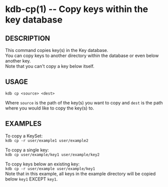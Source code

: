 kdb-cp(1) -- Copy keys within the key database
================================
## DESCRIPTION
This command copies key(s) in the Key database.  
You can copy keys to another directory within the database or even below another key.  
Note that you can't copy a key below itself.  


## USAGE
`kdb cp <source> <dest>`  

Where `source` is the path of the key(s) you want to copy and `dest` is the path where you would like to copy the key(s) to.  

## EXAMPLES

To copy a KeySet:  
	`kdb cp -r user/example1 user/example2`  

To copy a single key:  
	`kdb cp user/example/key1 user/example/key2`  

To copy keys below an existing key:  
	`kdb cp -r user/example user/example/key1`  
Note that in this example, all keys in the example directory will be copied below `key1` EXCEPT `key1`.  
	


